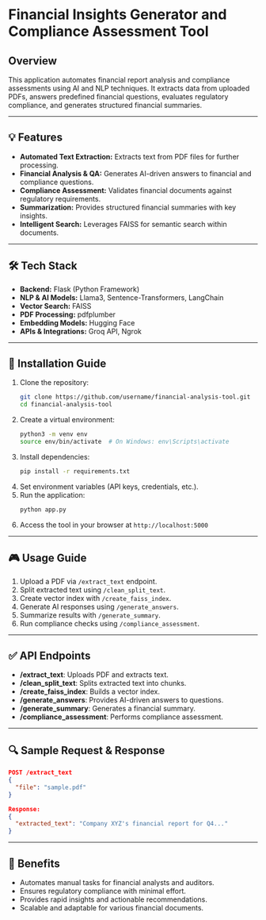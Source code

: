 # Financial Insights Generator and Compliance Assessment Tool

## Overview
This application automates financial report analysis and compliance assessments using AI and NLP techniques. It extracts data from uploaded PDFs, answers predefined financial questions, evaluates regulatory compliance, and generates structured financial summaries.

---

## 💡 **Features**
- **Automated Text Extraction:** Extracts text from PDF files for further processing.
- **Financial Analysis & QA:** Generates AI-driven answers to financial and compliance questions.
- **Compliance Assessment:** Validates financial documents against regulatory requirements.
- **Summarization:** Provides structured financial summaries with key insights.
- **Intelligent Search:** Leverages FAISS for semantic search within documents.

---

## 🛠️ **Tech Stack**
- **Backend:** Flask (Python Framework)
- **NLP & AI Models:** Llama3, Sentence-Transformers, LangChain
- **Vector Search:** FAISS
- **PDF Processing:** pdfplumber
- **Embedding Models:** Hugging Face
- **APIs & Integrations:** Groq API, Ngrok

---

## 🚀 **Installation Guide**
1. Clone the repository:
   ```bash
   git clone https://github.com/username/financial-analysis-tool.git
   cd financial-analysis-tool
   ```
2. Create a virtual environment:
   ```bash
   python3 -m venv env
   source env/bin/activate  # On Windows: env\Scripts\activate
   ```
3. Install dependencies:
   ```bash
   pip install -r requirements.txt
   ```
4. Set environment variables (API keys, credentials, etc.).
5. Run the application:
   ```bash
   python app.py
   ```
6. Access the tool in your browser at `http://localhost:5000`

---

## 🎮 **Usage Guide**
1. Upload a PDF via `/extract_text` endpoint.
2. Split extracted text using `/clean_split_text`.
3. Create vector index with `/create_faiss_index`.
4. Generate AI responses using `/generate_answers`.
5. Summarize results with `/generate_summary`.
6. Run compliance checks using `/compliance_assessment`.

---

## ✅ **API Endpoints**
- **/extract_text**: Uploads PDF and extracts text.
- **/clean_split_text**: Splits extracted text into chunks.
- **/create_faiss_index**: Builds a vector index.
- **/generate_answers**: Provides AI-driven answers to questions.
- **/generate_summary**: Generates a financial summary.
- **/compliance_assessment**: Performs compliance assessment.

---

## 🔍 **Sample Request & Response**
```json
POST /extract_text
{
  "file": "sample.pdf"
}

Response:
{
  "extracted_text": "Company XYZ's financial report for Q4..."
}
```

---

## 🎉 **Benefits**
- Automates manual tasks for financial analysts and auditors.
- Ensures regulatory compliance with minimal effort.
- Provides rapid insights and actionable recommendations.
- Scalable and adaptable for various financial documents.


